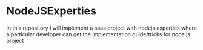 # NodeJSExperties
In this repository i will implement a saas project with nodejs experties where a particular developer can get the implementation guide/tricks for node js project
